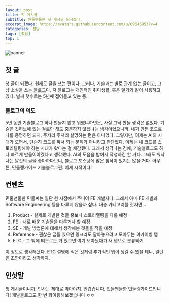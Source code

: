 ```yaml
---
layout: post
title: 첫 게시글
subtitle: 민둘맨둘한 첫 게시글 되시겠다.
excerpt_image: https://avatars.githubusercontent.com/u/69645953?v=4
categories: 잡담
tags: [잡담]
top: 1
---
```


![banner](https://avatars.githubusercontent.com/u/69645953?v=4)

## 첫 글

첫 글이 되겠다.
원래도 글을 쓰는 편이다. 그러나, 기술과는 별로 관계 없는 글이고, 그냥 소설을 쓰는 [블로그](https://blog.naver.com/pencake33)다.
저 블로그는 개인적인 취미생활, 혹은 일기와 같이 사용하고 있다. 벌써 햇수로는 5년째 접어들고 있는 중.

### 블로그의 의도

5년 동안 기술블로그 하나 만들지 않고 뭐했냐하면은, 사실 그닥 만들 생각은 없었다.
기술은 깃허브에 있는 걸로만 해도 충분하지 않겠냐는 생각이었으니까.
내가 만든 코드로 나를 증명하면 되지, 주저리 주저리 설명하는 편은 아니었다.
그렇지만, 이제는 AI의 시대가 오면서, 단순히 코드를 짜서 되는 문제가 아니라고 판단했다.
이제는 내 코드를 스토리텔링해야 하는 시대가 왔다는 걸 체감했다.
그래서 생각나는 김에, 기술블로그도 하나 빠르게 만들어야겠다고 생각했다.
AI의 도움을 받아서 작성하긴 할 거다.
그래도 워낙 나는 날것의 글을 좋아하다보니, 블로그 포스팅에 많은 첨삭이 있지는 않을 거다.
아무튼, 민둘랭가이드 기술블로그편. 이제 시작이다!

## 컨텐츠

민둘맨둘한 민둘씨는 일단 현 시점에서 주니어 FE 개발자다.
그래서 아마 FE 개발과 Software Engineering 등을 다루지 않을까 싶다.
대충 카테고리를 짓자면...

1. Product - 실제로 개발한 것들 홍보나 스토리텔링을 다룰 예정
2. FE - 새로 배운 기술들을 다루거나 할 예정
3. SE - 개발 방법론에 대해서 생각해본 것들을 적을 예정
4. Reference - 괜찮은 글들 있으면 링크라도 달아놓으려고 모아두는 아카이빙 탭
5. ETC - 그 밖에 떠오르는 거 있으면 여기 모아뒀다가 새 탭으로 분류하기

이 정도로 생각해놨다. ETC 설명에 적은 것처럼 추가적인 탭이 생길 수 있을 테니, 일단은 초안이라고 생각하자.

## 인삿말

첫 게시글이니까, 인사는 제대로 박아야지.
반갑습니다, 민둘맨둘한 민둘랭가이드입니다!
개발블로그도 한 번 화이팅해보겠습니다 ㅎㅎ
